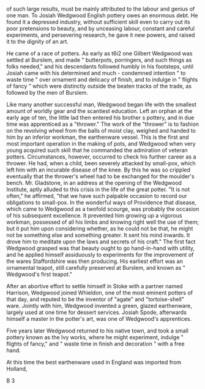 of such large results, must be mainly
attributed to the labour and genius of one
man. To Josiah Wedgwood English pottery
owes an enormous debt. He found it
a depressed industry, without sufficient skill
even to carry out its poor pretensions to
beauty, and by unceasing labour, constant
and careful experiments, and persevering research,
he gave it new powers, and raised it
to the dignity of an art.

He came of a race of potters. As early
as t6i2 one Gilbert Wedgwood was settled
at Burslem, and made " butterpots, porringers,
and such things as folks needed,"
and his descendants followed humbly in his
footsteps, until Josiah came with his determined
and much - condemned intention
" to waste time " over ornament and delicacy
of finish, and to indulge in " flights of fancy "
which were distinctly outside the beaten
tracks of the trade, as followed by the men
of Burslem.

Like many another successful man, Wedgwood
began life with the smallest amount of
worldly gear and the scantiest education.
Left an orphan at the early age of ten, the
little lad then entered his brother s pottery,
and in due time was apprenticed as a
"thrower." The work of the "thrower" is
to fashion on the revolving wheel from the
balls of moist clay, weighed and handed
to him by an inferior workman, the earthenware
vessel. This is the first and most
important operation in the making of pots,
and Wedgwood when very young acquired
such skill that he commanded the admiration
of veteran potters. Circumstances,
however, occurred to check his further
career as a thrower. He had, when a child,
been severely attacked by small-pox, which
left him with an incurable disease of the
knee. By this he was so crippled eventually
that the thrower's wheel had to be exchanged
for the moulder's bench. Mr.
Gladstone, in an address at the opening of
the Wedgwood Institute, aptly alluded to
this crisis in the life of the great potter.
"It is not often," he affirmed, "that we
have such palpable occasion to record our
obligations to small-pox. In the wonderful
ways of Providence that disease, which came
to Wedgwood as a twofold scourge, was
probably the occasion of his subsequent
excellence. It prevented him growing up
a vigorous workman, possessed of all his
limbs and knowing right well the use of
them; but it put him upon considering
whether, as he could not be that, he might
not be something else and something
greater. It sent his mind inwards. It
drove him to meditate upon the laws and
secrets of his craft." The first fact Wedgwood
grasped was that beauty ought to go
hand-in-hand with utility, and he applied
himself assiduously to experiments for the
improvement of the wares Staffordshire was
then producing. His earliest effort was an
ornamental teapot, still carefully preserved
at Burslem, and known as " Wedgwood's first
teapot."

After an abortive effort to settle himself
in Stoke with a partner named Harrison,
Wedgwood joined Whieldon, one of the
most eminent potters of that day, and reputed
to be the inventor of "agate" and
"tortoise-shell" ware. Jointly with him,
Wedgwood invented a green, glazed earthenware,
largely used at one time for dessert
services. Josiah Spode, afterwards himself
a master in the potter's art, was one of
Wedgwood's apprentices.

Five years later Wedgwood returned to
his native town, and took a small pottery
known as the Ivy works, where he might
experiment, indulge " flights of fancy," and
" waste time in finish and decoration " with
a free hand.

At this time the best earthenware used
in England was imported from Holland,

B 3

